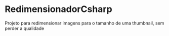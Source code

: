 # RedimensionadorCsharp
 Projeto para redimensionar imagens para o tamanho de uma thumbnail, sem perder a qualidade
